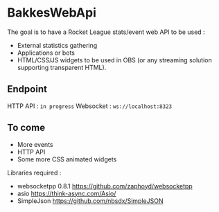 # BakkesWebApi

The goal is to have a Rocket League stats/event web API to be used : 

- External statistics gathering
- Applications or bots
- HTML/CSS/JS widgets to be used in OBS (or any streaming solution supporting transparent HTML).

## Endpoint

HTTP API  : `in progress`
Websocket : `ws://localhost:8323`

## To come
 - More events
 - HTTP API
 - Some more CSS animated widgets

 Libraries required :

  - websocketpp 0.8.1 https://github.com/zaphoyd/websocketpp
  - asio https://think-async.com/Asio/
  - SimpleJson https://github.com/nbsdx/SimpleJSON